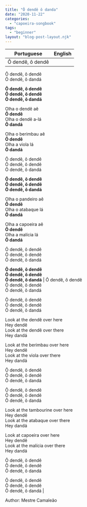 ```yaml
---
title: "Ô dendê ô danda"
date: "2020-11-22"
categories: 
  - "capoeira-songbook"
tags: 
  - "beginner"
layout: "blog-post-layout.njk"
---
```


| Portuguese | English |
| --- | --- |
| Ô dendê, ô dendê  
Ô dendê, ô dendê  
Ô dendê, ô dandá  
  
**Ô dendê, ô dendê  
Ô dendê, ô dendê  
Ô dendê, ô dandá**  
  
Olha o dendê aê  
**Ô dendê**  
Olha o dendê a-lá  
**Ô dandá**  
  
Olha o berimbau aê  
**Ô dendê**  
Olha a viola lá  
**Ô dandá**  
  
Ô dendê, ô dendê  
Ô dendê, ô dendê  
Ô dendê, ô dandá  
  
**Ô dendê, ô dendê  
Ô dendê, ô dendê  
Ô dendê, ô dandá**  
  
Olha o pandeiro aê  
**Ô dendê**  
Olha o atabaque lá  
**Ô dandá**  
  
Olha a capoeira aê  
**Ô dendê**  
Olha a malícia lá  
**Ô dandá**  
  
Ô dendê, ô dendê  
Ô dendê, ô dendê  
Ô dendê, ô dandá  
  
**Ô dendê, ô dendê  
Ô dendê, ô dendê  
Ô dendê, ô dandá** | Ô dendê, ô dendê  
Ô dendê, ô dendê  
Ô dendê, ô dandá  
  
Ô dendê, ô dendê  
Ô dendê, ô dendê  
Ô dendê, ô dandá  
  
Look at the dendê over here  
Hey dendê  
Look at the dendê over there  
Hey dandá  
  
Look at the berimbau over here  
Hey dendê  
Look at the viola over there  
Hey dandá  
  
Ô dendê, ô dendê  
Ô dendê, ô dendê  
Ô dendê, ô dandá  
  
Ô dendê, ô dendê  
Ô dendê, ô dendê  
Ô dendê, ô dandá  
  
Look at the tambourine over here  
Hey dendê  
Look at the atabaque over there  
Hey dandá  
  
Look at capoeira over here  
Hey dendê  
Look at the malícia over there  
Hey dandá  
  
Ô dendê, ô dendê  
Ô dendê, ô dendê  
Ô dendê, ô dandá  
  
Ô dendê, ô dendê  
Ô dendê, ô dendê  
Ô dendê, ô dandá |

<figcaption>

Author: Mestre Camaleão

</figcaption>
